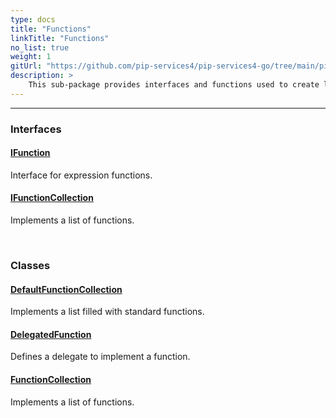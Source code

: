 ```yaml
---
type: docs
title: "Functions"
linkTitle: "Functions"
no_list: true
weight: 1
gitUrl: "https://github.com/pip-services4/pip-services4-go/tree/main/pip-services4-expressions-go"
description: >
    This sub-package provides interfaces and functions used to create lists of functions and delegates.
---
```

---
<div class="module-body"> 

### Interfaces

#### [IFunction](ifunction)
Interface for expression functions.

#### [IFunctionCollection](ifunction_collection)
Implements a list of functions.


<br>

### Classes

#### [DefaultFunctionCollection](default_function_collection)
Implements a list filled with standard functions.

#### [DelegatedFunction](delegated_function)
Defines a delegate to implement a function.

#### [FunctionCollection](function_collection)
Implements a list of functions.


</div>


